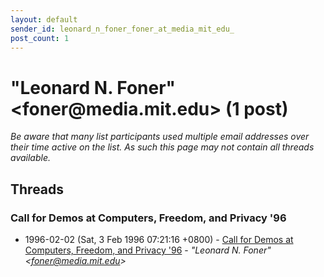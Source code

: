 ```yaml
---
layout: default
sender_id: leonard_n_foner_foner_at_media_mit_edu_
post_count: 1
---
```


# "Leonard N. Foner" <foner<span>@</span>media.mit.edu> (1 post)

_Be aware that many list participants used multiple email addresses over their time active on the list. As such this page may not contain all threads available._

## Threads

### Call for Demos at Computers, Freedom, and Privacy '96
+ 1996-02-02 (Sat, 3 Feb 1996 07:21:16 +0800) - [Call for Demos at Computers, Freedom, and Privacy '96](/archive/1996/02/e851dbeeb9940739221b064aa6f716e3878693785460e3998206c06b94614620) - _"Leonard N. Foner" \<foner@media.mit.edu\>_

